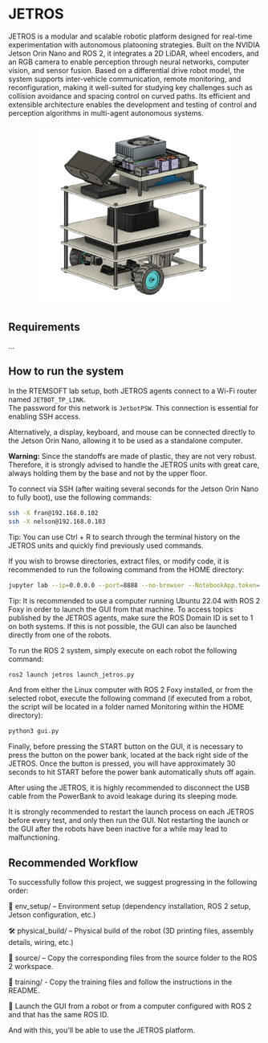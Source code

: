 # JETROS

JETROS is a modular and scalable robotic platform designed for real-time experimentation with autonomous platooning strategies. Built on the NVIDIA Jetson Orin Nano and ROS 2, it integrates a 2D LiDAR, wheel encoders, and an RGB camera to enable perception through neural networks, computer vision, and sensor fusion. Based on a differential drive robot model, the system supports inter-vehicle communication, remote monitoring, and reconfiguration, making it well-suited for studying key challenges such as collision avoidance and spacing control on curved paths. Its efficient and extensible architecture enables the development and testing of control and perception algorithms in multi-agent autonomous systems.

<p align="center">
  <img src="jetros.png" alt="image" width="400"/>
</p>

## Requirements

...

## How to run the system

In the RTEMSOFT lab setup, both JETROS agents connect to a Wi-Fi router named `JETBOT_TP_LINK`.  
The password for this network is `JetbotPSW`. This connection is essential for enabling SSH access.

Alternatively, a display, keyboard, and mouse can be connected directly to the Jetson Orin Nano, allowing it to be used as a standalone computer. 

**Warning:** Since the standoffs are made of plastic, they are not very robust. Therefore, it is strongly advised to handle the JETROS units with great care, always holding them by the base and not by the upper floor.



To connect via SSH (after waiting several seconds for the Jetson Orin Nano to fully boot), use the following commands:

```bash
ssh -X fran@192.168.0.102
ssh -X nelson@192.168.0.103
```

Tip: You can use Ctrl + R to search through the terminal history on the JETROS units and quickly find previously used commands.

If you wish to browse directories, extract files, or modify code, it is recommended to run the following command from the HOME directory:
```bash
jupyter lab --ip=0.0.0.0 --port=8888 --no-browser --NotebookApp.token='' --NotebookApp.password=''
```

Tip: It is recommended to use a computer running Ubuntu 22.04 with ROS 2 Foxy in order to launch the GUI from that machine. To access topics published by the JETROS agents, make sure the ROS Domain ID is set to 1 on both systems. If this is not possible, the GUI can also be launched directly from one of the robots.

To run the ROS 2 system, simply execute on each robot the following command:
```bash
ros2 launch jetros launch_jetros.py
```

And from either the Linux computer with ROS 2 Foxy installed, or from the selected robot, execute the following command (if executed from a robot, the script will be located in a folder named Monitoring within the HOME directory):
```bash
python3 gui.py
```

Finally, before pressing the START button on the GUI, it is necessary to press the button on the power bank, located at the back right side of the JETROS.
Once the button is pressed, you will have approximately 30 seconds to hit START before the power bank automatically shuts off again.

After using the JETROS, it is highly recommended to disconnect the USB cable from the PowerBank to avoid leakage during its sleeping mode.

It is strongly recommended to restart the launch process on each JETROS before every test, and only then run the GUI. Not restarting the launch or the GUI after the robots have been inactive for a while may lead to malfunctioning.

## Recommended Workflow
To successfully follow this project, we suggest progressing in the following order:

🔧 env_setup/ – Environment setup (dependency installation, ROS 2 setup, Jetson configuration, etc.)

🛠️ physical_build/ – Physical build of the robot (3D printing files, assembly details, wiring, etc.)

📁 source/ – Copy the corresponding files from the source folder to the ROS 2 workspace.

🧠 training/ - Copy the training files and follow the instructions in the README.

🔳 Launch the GUI from a robot or from a computer configured with ROS 2 and that has the same ROS ID. 

And with this, you'll be able to use the JETROS platform.
